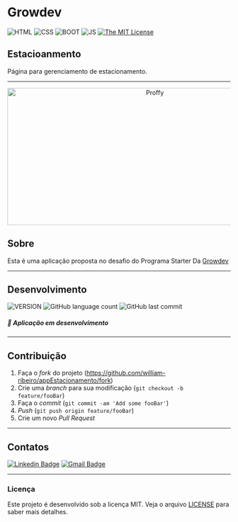 # Growdev

![HTML](https://img.shields.io/badge/HTML-orange) ![CSS](https://img.shields.io/badge/CSS-blue) ![BOOT](https://img.shields.io/badge/BOOTSTRAP-purple) ![JS](https://img.shields.io/badge/JAVASCRIPT-yellow) [![The MIT License](https://img.shields.io/badge/LICENSE-MIT-green.svg?style=flat-square)](http://github.com/william-ribeiro/appEstacionamento/blob/master/LICENSE.md)

## Estacioanmento

Página para gerenciamento de estacionamento.

---

<div align="center" style="margin-bottom: 20px;">
<img src="./assets/info.png" alt="Proffy" width="650" height="310"/>
</div>

## Sobre

Esta é uma aplicação proposta no desafio do Programa Starter Da [Growdev][grow]

---

## Desenvolvimento

![VERSION](https://img.shields.io/badge/VERSION.1.0-blue) ![GitHub language count](https://img.shields.io/github/languages/count/william-ribeiro/appEstacionamento?style=flat-square) ![GitHub last commit](https://img.shields.io/github/last-commit/william-ribeiro/appEstacionamento?style=flat-square)

##### 📘 Aplicação em desenvolvimento

---

## Contribuição

1. Faça o _fork_ do projeto (<https://github.com/william-ribeiro/appEstacionamento/fork>)
2. Crie uma _branch_ para sua modificação (`git checkout -b feature/fooBar`)
3. Faça o _commit_ (`git commit -am 'Add some fooBar'`)
4. _Push_ (`git push origin feature/fooBar`)
5. Crie um novo _Pull Request_

---

## Contatos

[![Linkedin Badge](https://img.shields.io/badge/-William%20Ribeiro-blue?style=flat-square&logo=Linkedin&logoColor=white&link=https://www.linkedin.com/in/william-ribeiro-0b5ab911a/)](https://www.linkedin.com/in/william-ribeiro-0b5ab911a/) [![Gmail Badge](https://img.shields.io/badge/-sbrdigital15@gmail.com-blue?style=flat-square&logo=Gmail&logoColor=white&link=mailto:sbrdigital15@gmail.com)](mailto:sbrdigital15@gmail.com)

---

### Licença

Este projeto é desenvolvido sob a licença MIT. Veja o arquivo [LICENSE](LICENSE.md) para saber mais detalhes.

[grow]: https://www.growdev.com.br/ "Growdev"
